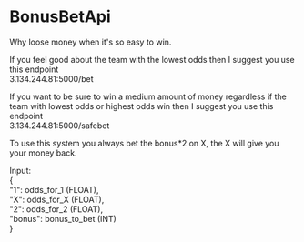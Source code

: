 # BonusBetApi
Why loose money when it's so easy to win.

If you feel good about the team with the lowest odds then I suggest you use this endpoint  
3.134.244.81:5000/bet

If you want to be sure to win a medium amount of money regardless if the team with lowest odds or highest odds win then I suggest you use this endpoint  
3.134.244.81:5000/safebet

To use this system you always bet the bonus*2 on X, the X will give you your money back.  
  
Input:  
{  
  "1": odds_for_1 (FLOAT),  
  "X": odds_for_X (FLOAT),  
  "2": odds_for_2 (FLOAT),  
  "bonus": bonus_to_bet (INT)  
}  
